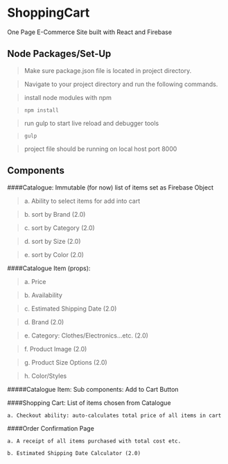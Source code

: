 # ShoppingCart

One Page E-Commerce Site built with React and Firebase

## Node Packages/Set-Up

> Make sure package.json file is located in project directory.

> Navigate to your project directory and run the following commands. 

> install node modules with npm

> `npm install`

> run gulp to start live reload and debugger tools

> `gulp`

> project file should be running on local host port 8000

## Components
####Catalogue: Immutable (for now) list of items set as Firebase Object

> a. Ability to select items for add into cart
    
> b. sort by Brand (2.0)

> c. sort by Category (2.0)

> d. sort by Size (2.0)

> e. sort by Color (2.0)

####Catalogue Item (props):

> a. Price

> b. Availability
    
> c. Estimated Shipping Date (2.0)

> d. Brand (2.0)

> e. Category: Clothes/Electronics...etc. (2.0)

> f. Product Image (2.0)

> g. Product Size Options (2.0)

> h. Color/Styles

#####Catalogue Item: Sub components: Add to Cart Button

####Shopping Cart: List of items chosen from Catalogue

    a. Checkout ability: auto-calculates total price of all items in cart
    
####Order Confirmation Page

    a. A receipt of all items purchased with total cost etc.
    
    b. Estimated Shipping Date Calculator (2.0)
